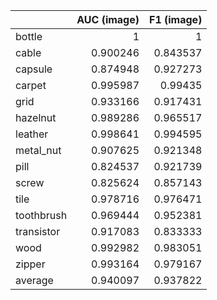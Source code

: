 |            |   AUC (image) |   F1 (image) |
|:-----------|--------------:|-------------:|
| bottle     |      1        |     1        |
| cable      |      0.900246 |     0.843537 |
| capsule    |      0.874948 |     0.927273 |
| carpet     |      0.995987 |     0.99435  |
| grid       |      0.933166 |     0.917431 |
| hazelnut   |      0.989286 |     0.965517 |
| leather    |      0.998641 |     0.994595 |
| metal_nut  |      0.907625 |     0.921348 |
| pill       |      0.824537 |     0.921739 |
| screw      |      0.825624 |     0.857143 |
| tile       |      0.978716 |     0.976471 |
| toothbrush |      0.969444 |     0.952381 |
| transistor |      0.917083 |     0.833333 |
| wood       |      0.992982 |     0.983051 |
| zipper     |      0.993164 |     0.979167 |
| average    |      0.940097 |     0.937822 |